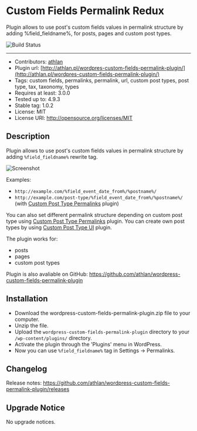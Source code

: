 # Custom Fields Permalink Redux

Plugin allows to use post's custom fields values in permalink structure by adding %field_fieldname%, for posts, pages and custom post types.

![Build Status](https://travis-ci.org/athlan/wordpress-custom-fields-permalink-plugin.svg?branch=master)

---

* Contributors: <a href="https://github.com/athlan">athlan</a>
* Plugin url: [http://athlan.pl/wordpres-custom-fields-permalink-plugin/](http://athlan.pl/wordpres-custom-fields-permalink-plugin/)
* Tags: custom fields, permalinks, permalink, url, custom post types, post type, tax, taxonomy, types
* Requires at least: 3.0.0
* Tested up to: 4.9.3
* Stable tag: 1.0.2
* License: MIT
* License URI: http://opensource.org/licenses/MIT

## Description

Plugin allows to use post's custom fields values in permalink structure by adding `%field_fieldname%` rewrite tag.

![Screenshot](https://raw.githubusercontent.com/athlan/wordpress-custom-fields-permalink-plugin/master/assets/screenshot-1.png "Screenshot")

Examples:

* `http://example.com/%field_event_date_from%/%postname%/`
* `http://example.com/post-type/%field_event_date_from%/%postname%/` (with <a href="https://wordpress.org/plugins/custom-post-type-permalinks/">Custom Post Type Permalinks</a> plugin)

You can also set different permalink structure depending on custom post type using <a href="https://wordpress.org/plugins/custom-post-type-permalinks/">Custom Post Type Permalinks</a> plugin. You can create own post types by using <a href="https://wordpress.org/plugins/custom-post-type-ui/">Custom Post Type UI</a> plugin.

The plugin works for:

* posts
* pages
* custom post types

Plugin is also avaliable on GitHub:
<a href="https://github.com/athlan/wordpress-custom-fields-permalink-plugin">https://github.com/athlan/wordpress-custom-fields-permalink-plugin</a>

## Installation

* Download the wordpress-custom-fields-permalink-plugin.zip file to your computer.
* Unzip the file.
* Upload the `wordpress-custom-fields-permalink-plugin` directory to your `/wp-content/plugins/` directory.
* Activate the plugin through the 'Plugins' menu in WordPress.
* Now you can use `%field_fieldname%` tag in Settings -> Permalinks.

## Changelog

Release notes: https://github.com/athlan/wordpress-custom-fields-permalink-plugin/releases

## Upgrade Notice

No upgrade notices.
